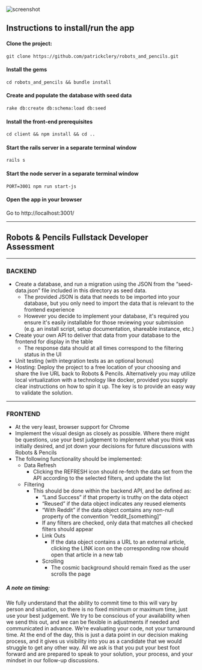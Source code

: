 ![screenshot](https://user-images.githubusercontent.com/25733135/74923494-bfb09d00-5385-11ea-815f-969f222a24a2.jpg)

## Instructions to install/run the app

#### Clone the project:
`git clone https://github.com/patrickclery/robots_and_pencils.git`

#### Install the gems
`cd robots_and_pencils && bundle install`

#### Create and populate the database with seed data
`rake db:create db:schema:load db:seed`

#### Install the front-end prerequisites

`cd client && npm install && cd ..`

#### Start the rails server in a separate terminal window
`rails s`

#### Start the node server in a separate terminal window
`PORT=3001 npm run start-js`

#### Open the app in your browser
Go to http://localhost:3001/

---

## Robots & Pencils Fullstack Developer Assessment

---

### BACKEND
- Create a database, and run a migration using the JSON from the “seed-data.json” file included in this directory as seed data.
    - The provided JSON is data that needs to be imported into your database, but you only need to import the data that is relevant to the frontend experience
    - However you decide to implement your database, it's required you ensure it's easily installable for those reviewing your submission (e.g. an install script, setup documentation, shareable instance, etc.)
- Create your own API to deliver that data from your database to the frontend for display in the table
    - The response data should at all times correspond to the filtering status in the UI
- Unit testing (with integration tests as an optional bonus)
- Hosting: Deploy the project to a free location of your choosing and share the live URL back to Robots & Pencils. Alternatively you may utilize local virtualization with a technology like docker, provided you supply clear instructions on how to spin it up. The key is to provide an easy way to validate the solution.

---

### FRONTEND
- At the very least, browser support for Chrome
- Implement the visual design as closely as possible. Where there might be questions, use your best judgement to implement what you think was initially desired, and jot down your decisions for future discussions with Robots & Pencils
- The following functionality should be implemented:
    - Data Refresh
        - Clicking the REFRESH icon should re-fetch the data set from the API according to the selected filters, and update the list
    - Filtering
        - This should be done within the backend API, and be defined as:
            - “Land Success” if that property is truthy on the data object
            - “Reused” if the data object indicates any reused elements
            - “With Reddit” if the data object contains any non-null property of the convention “reddit_[something]”
            - If any filters are checked, only data that matches all checked filters should appear
            - Link Outs
                - If the data object contains a URL to an external article, clicking the LINK icon on the corresponding row should open that article in a new tab
            - Scrolling
                - The cosmic background should remain fixed as the user scrolls the page

##### A note on timing:

We fully understand that the ability to commit time to this will vary by person and situation, so there is no fixed minimum or maximum time, just use your best judgement. We try to be conscious of your availability when we send this out, and we can be flexible in adjustments if needed and communicated in advance. We’re evaluating your code, not your turnaround time. At the end of the day, this is just a data point in our decision making process, and it gives us visibility into you as a candidate that we would struggle to get any other way. All we ask is that you put your best foot forward and are prepared to speak to your solution, your process, and your mindset in our follow-up discussions.